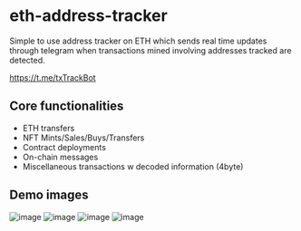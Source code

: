 # eth-address-tracker

Simple to use address tracker on ETH which sends real time updates through telegram when transactions mined involving addresses tracked are detected.

https://t.me/txTrackBot

## Core functionalities
* ETH transfers
*	NFT Mints/Sales/Buys/Transfers
*	Contract deployments
*	On-chain messages
*	Miscellaneous transactions w decoded information (4byte)


##  Demo images
![image](https://user-images.githubusercontent.com/63389110/183691171-0aaab1f2-5083-4594-939a-ea2229a079ce.png)
![image](https://user-images.githubusercontent.com/63389110/183691210-45a55076-2740-4605-abe1-540f0208e352.png)
![image](https://user-images.githubusercontent.com/63389110/183691250-db04121e-6bee-41d1-b650-d9f245f5880d.png)
![image](https://user-images.githubusercontent.com/63389110/183693676-d720e2c2-c4cc-423f-bacf-7f3d2a072f4b.png)
